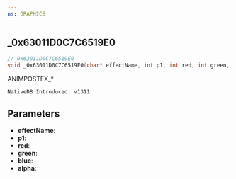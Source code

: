 ```yaml
---
ns: GRAPHICS
---
```

## _0x63011D0C7C6519E0

```c
// 0x63011D0C7C6519E0
void _0x63011D0C7C6519E0(char* effectName, int p1, int red, int green, int blue, int alpha);
```

ANIMPOSTFX_*

```
NativeDB Introduced: v1311
```

## Parameters
* **effectName**:
* **p1**:
* **red**:
* **green**:
* **blue**:
* **alpha**:

